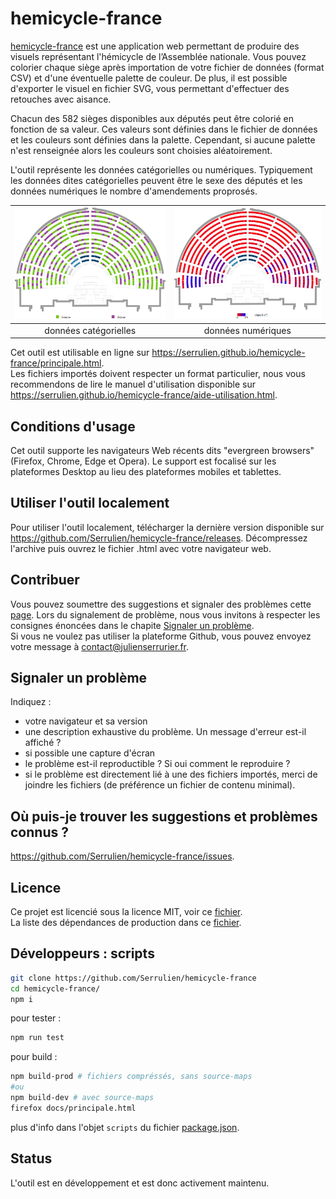 # hemicycle-france

[hemicycle-france][hemicycle-france-online] est une application web permettant de produire des visuels représentant l'hémicycle de l’Assemblée nationale. Vous pouvez colorier chaque siège après importation de votre fichier de données (format CSV) et d'une éventuelle palette de couleur. De plus, il est possible d'exporter le visuel en fichier SVG, vous permettant d'effectuer des retouches avec aisance.

Chacun des 582 sièges disponibles aux députés peut être colorié en fonction de sa valeur. Ces valeurs sont définies dans le fichier de données et les couleurs sont définies dans la palette. Cependant, si aucune palette n'est renseignée alors les couleurs sont choisies aléatoirement.

L'outil représente les données catégorielles ou numériques. Typiquement les données dites catégorielles peuvent être le sexe des députés et les données numériques le nombre d'amendements proprosés.

| ![](./docs/imgs/exemple-categorie-v1_0_0.png) | ![](./docs/imgs/exemple-numerique-v1_0_0.png) 
|:--:|:--:|
| données catégorielles  | données numériques |

Cet outil est utilisable en ligne sur https://serrulien.github.io/hemicycle-france/principale.html.  
Les fichiers importés doivent respecter un format particulier, nous vous recommendons de lire le manuel d'utilisation disponible sur https://serrulien.github.io/hemicycle-france/aide-utilisation.html.

## Conditions d'usage
Cet outil supporte les navigateurs Web récents dits "evergreen browsers" (Firefox, Chrome, Edge et Opera). Le support est focalisé sur les plateformes Desktop au lieu des plateformes mobiles et tablettes.

## Utiliser l'outil localement
Pour utiliser l'outil localement, télécharger la dernière version disponible sur https://github.com/Serrulien/hemicycle-france/releases. Décompressez l'archive puis ouvrez le fichier .html avec votre navigateur web.

## Contribuer
Vous pouvez soumettre des suggestions et signaler des problèmes cette [page](https://github.com/Serrulien/hemicycle-france/issues). Lors du signalement de problème, nous vous invitons à respecter les consignes énoncées dans le chapite [Signaler un problème](#signaler-un-problème).  
Si vous ne voulez pas utiliser la plateforme Github, vous pouvez envoyez votre message à [contact@julienserrurier.fr](mailto:contact@julienserrurier.fr?subject=[GitHub]%20hemicycle%20france).

## Signaler un problème
Indiquez :
- votre navigateur et sa version
- une description exhaustive du problème. Un message d'erreur est-il affiché ?
- si possible une capture d'écran
- le problème est-il reproductible ? Si oui comment le reproduire ?
- si le problème est directement lié à une des fichiers importés, merci de joindre les fichiers (de préférence un fichier de contenu minimal).

## Où puis-je trouver les suggestions et problèmes connus ?
https://github.com/Serrulien/hemicycle-france/issues.

## Licence
Ce projet est licencié sous la licence MIT, voir ce [fichier](./LICENSE).  
La liste des dépendances de production dans ce [fichier](./DEPENDENCIES.md).

## Développeurs : scripts
```bash
git clone https://github.com/Serrulien/hemicycle-france
cd hemicycle-france/
npm i
```

pour tester : 
```bash
npm run test
```

pour build :
```bash
npm build-prod # fichiers compréssés, sans source-maps
#ou
npm build-dev # avec source-maps
firefox docs/principale.html
```

plus d'info dans l'objet `scripts` du fichier [package.json](./package.json).

## Status
L'outil est en développement et est donc activement maintenu.

[hemicycle-france-online]: https://serrulien.github.io/hemicycle-france/principale.html
[hemicycle-france-github]: https://github.com/Serrulien/hemicycle-france
